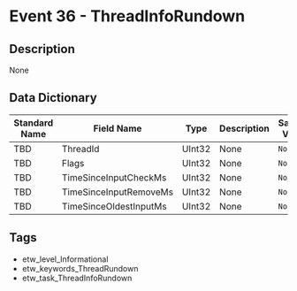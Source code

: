 # Event 36 - ThreadInfoRundown

## Description
None

## Data Dictionary
|Standard Name|Field Name|Type|Description|Sample Value|
|---|---|---|---|---|
|TBD|ThreadId|UInt32|None|`None`|
|TBD|Flags|UInt32|None|`None`|
|TBD|TimeSinceInputCheckMs|UInt32|None|`None`|
|TBD|TimeSinceInputRemoveMs|UInt32|None|`None`|
|TBD|TimeSinceOldestInputMs|UInt32|None|`None`|

## Tags
* etw_level_Informational
* etw_keywords_ThreadRundown
* etw_task_ThreadInfoRundown